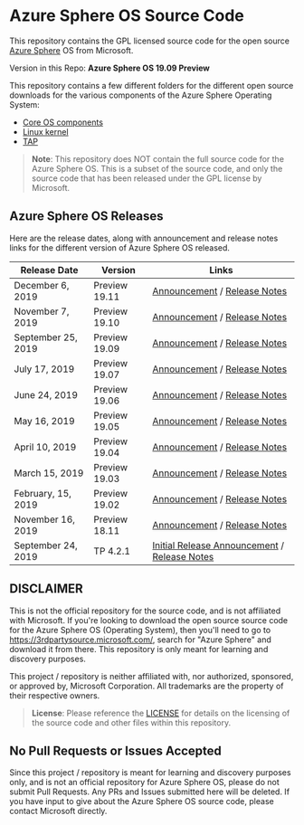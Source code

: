 # Azure Sphere OS Source Code

This repository contains the GPL licensed source code for the open source [Azure Sphere](https://en.wikipedia.org/wiki/Azure_Sphere) OS from Microsoft.

Version in this Repo: **Azure Sphere OS 19.09 Preview**

This repository contains a few different folders for the different open source downloads for the various components of the Azure Sphere Operating System:

- [Core OS components](/Core-OS-components)
- [Linux kernel](Linux-kernel)
- [TAP](/TAP)

> **Note**: This repository does NOT contain the full source code for the Azure Sphere OS. This is a subset of the source code, and only the source code that has been released under the GPL license by Microsoft.

## Azure Sphere OS Releases

Here are the release dates, along with announcement and release notes links for the different version of Azure Sphere OS released.

| Release Date | Version | Links |
| --- | --- | --- |
| December 6, 2019 | Preview 19.11 | [Announcement](https://azure.microsoft.com/en-us/updates/update-19-11-for-azure-sphere-now-available/) / [Release Notes](https://docs.microsoft.com/en-us/azure-sphere/resources/release-notes-1911)
| November 7, 2019 | Preview 19.10 | [Announcement](https://azure.microsoft.com/en-us/updates/update-19-10-for-azure-sphere-now-available/) / [Release Notes](https://docs.microsoft.com/en-us/azure-sphere/resources/release-notes-1910)
| September 25, 2019 | Preview 19.09 | [Announcement](https://azure.microsoft.com/en-us/updates/update-19-09-for-azure-sphere-public-preview-now-available-for-evaluation/) / [Release Notes](https://docs.microsoft.com/en-us/azure-sphere/resources/release-notes-1909)
| July 17, 2019 | Preview 19.07 | [Announcement](https://azure.microsoft.com/en-us/updates/update-19-07-for-azure-sphere-public-preview-now-available-for-evaluation/) / [Release Notes](https://docs.microsoft.com/en-us/azure-sphere/resources/release-notes-1905)
| June 24, 2019 | Preview 19.06 | [Announcement](https://azure.microsoft.com/en-us/updates/update-19-06-for-azure-sphere-public-preview-now-available-for-evaluation/) / [Release Notes](https://docs.microsoft.com/en-us/azure-sphere/resources/release-notes-1905)
| May 16, 2019 | Preview 19.05 | [Announcement](https://azure.microsoft.com/en-us/updates/update-19-05-for-azure-sphere-public-preview-now-available-for-evaluation/) / [Release Notes](https://docs.microsoft.com/en-us/azure-sphere/resources/release-notes-1905)
| April 10, 2019 | Preview 19.04 | [Announcement](https://azure.microsoft.com/en-us/updates/update-19-04-for-azure-sphere-public-preview-now-available-for-evaluation/) / [Release Notes](https://docs.microsoft.com/en-us/azure-sphere/resources/release-notes-1902)
| March 15, 2019 | Preview 19.03 | [Announcement](https://azure.microsoft.com/en-us/updates/update-19-03-for-azure-sphere-public-preview-now-available-for-evaluation/) / [Release Notes](https://docs.microsoft.com/en-us/azure-sphere/resources/release-notes-1902)
| February, 15, 2019 | Preview 19.02 | [Announcement](https://azure.microsoft.com/en-us/updates/azure-sphere-19-02-release-is-now-available/) / [Release Notes](https://docs.microsoft.com/en-us/azure-sphere/resources/release-notes-1902)
| November 16, 2019 | Preview 18.11 | [Announcement](https://azure.microsoft.com/en-us/updates/update-18-11-for-azure-sphere-in-public-preview/) / [Release Notes](https://docs.microsoft.com/en-us/azure-sphere/resources/release-notes-1811)
| September 24, 2019 | TP 4.2.1 | [Initial Release Announcement](https://azure.microsoft.com/en-us/updates/azure-sphere-services-are-in-public-preview-and-dev-kits-are-broadly-available/) / [Release Notes](https://docs.microsoft.com/en-us/azure-sphere/resources/release-notes-421)

## DISCLAIMER

This is not the official repository for the source code, and is not affiliated with Microsoft. If you're looking to download the open source source code for the Azure Sphere OS (Operating System), then you'll need to go to <https://3rdpartysource.microsoft.com/>, search for "Azure Sphere" and download it from there. This repository is only meant for learning and discovery purposes.

This project / repository is neither affiliated with, nor authorized, sponsored, or approved by, Microsoft Corporation. All trademarks are the property of their respective owners.

> **License**: Please reference the [LICENSE](/LICENSE) for details on the licensing of the source code and other files within this repository.

## No Pull Requests or Issues Accepted

Since this project / repository is meant for learning and discovery purposes only, and is not an official repository for Azure Sphere OS, please do not submit Pull Requests. Any PRs and Issues submitted here will be deleted. If you have input to give about the Azure Sphere OS source code, please contact Microsoft directly.
